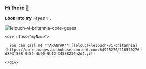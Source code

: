 ### Hi there 👋

**Look into my**✨_eyes_ ✨.
<html>
  <body>
    
<diV class ="main">
  
  ![lelouch-vi-britannia-code-geass](https://user-images.githubusercontent.com/64925270/216568044-79ebc227-eb82-4b02-a822-cab1410478f5.gif)
  
    <div class="myName">
      
      You can call me **ARANYAK**![lelouch-lelouch-vi-britannia](https://user-images.githubusercontent.com/64925270/216570276-d893f558-0e54-4b90-9bf2-34588239a2d4.gif)
      
    </div>
  <div>
  </body>
</html>
